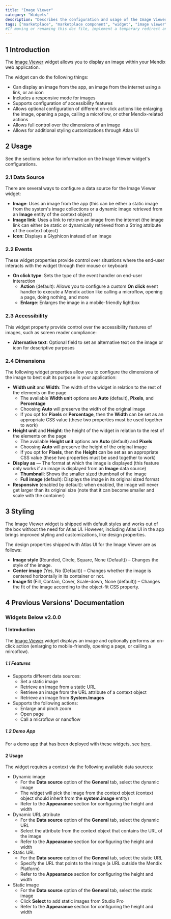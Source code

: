 ```yaml
---
title: "Image Viewer"
category: "Widgets"
description: "Describes the configuration and usage of the Image Viewer widget, which is available in the Mendix Marketplace."
tags: ["marketplace", "marketplace component", "widget", "image viewer", "platform support"]
#If moving or renaming this doc file, implement a temporary redirect and let the respective team know they should update the URL in the product. See Mapping to Products for more details.
---
```


## 1 Introduction

<!-- TODO: It's still under consideration whether it will be a new module or overwrite the existing one -->
The [Image Viewer]() widget allows you to display an image within your Mendix web application.

The widget can do the following things:

* Can display an image from the app, an image from the internet using a link, or an icon
* Includes a responsive mode for images 
* Supports configuration of accessibility features
* Allows optional configuration of different on-click actions like enlarging the image, opening a page, calling a microflow, or other Mendix-related actions
* Allows full control over the dimensions of an image
* Allows for additional styling customizations through Atlas UI

## 2 Usage

See the sections below for information on the Image Viewer widget's configurations. 

### 2.1 Data Source

There are several ways to configure a data source for the Image Viewer widget:

* **Image**: Uses an image from the app (this can be either a static image from the system's image collections or a dynamic image retrieved from an **Image** entity of the context object)
* **Image link**: Uses a link to retrieve an image from the internet (the image link can either be static or dynamically retrieved from a String attribute of the context object)
* **Icon**: Displays a Glyphicon instead of an image

### 2.2 Events

These widget properties provide control over situations where the end-user interacts with the widget through their mouse or keyboard:

* **On click type**: Sets the type of the event handler on end-user interaction
	* **Action** (default): Allows you to configure a custom **On click** event handler to execute a Mendix action like calling a microflow, opening a page, doing nothing, and more
	* **Enlarge**: Enlarges the image in a mobile-friendly lightbox

### 2.3 Accessibility

This widget property provide control over the accessibility features of images, such as screen reader compliance:

* **Alternative text**: Optional field to set an alternative text on the image or icon for descriptive purposes

### 2.4 Dimensions

The following widget properties allow you to configure the dimensions of the image to best suit its purpose in your application:

* **Width unit** and **Width**: The width of the widget in relation to the rest of the elements on the page
	* The available **Width unit** options are **Auto** (default), **Pixels**, and **Percentage**
	* Choosing **Auto** will preserve the width of the original image
	* If you opt for **Pixels** or **Percentage**, then the **Width** can be set as an appropriate CSS value (these two properties must be used together to work)
* **Height unit** and **Height**: the height of the widget in relation to the rest of the elements on the page
	* The available **Height unit** options are **Auto** (default) and **Pixels**
	* Choosing **Auto** will preserve the height of the original image
	* If you opt for **Pixels**, then the **Height** can be set as an appropriate CSS value (these two properties must be used together to work)
* **Display as** — The format at which the image is displayed (this feature only works if an image is displayed from an **Image** data source)
	* **Thumbnail**: Shows the smaller sized thumbnail of the image
	* **Full image** (default): Displays the image in its original sized format
* **Responsive** (enabled by default): when enabled, the image will never get larger than its original size (note that it can become smaller and scale with the container)

## 3 Styling

The Image Viewer widget is shipped with default styles and works out of the box without the need for Atlas UI. However, including Atlas UI in the app brings improved styling and customizations, like design properties.

The design properties shipped with Atlas UI for the Image Viewer are as follows:

* **Image style** (Rounded, Circle, Square, None (Default)) – Changes the style of the image.   
* **Center image** (Yes, No (Default)) – Changes whether the image is centered horizontally in its container or not.
* **Image fit** (Fill, Contain, Cover, Scale-down, None (default)) – Changes the fit of the image according to the object-fit CSS property.

## 4 Previous Versions' Documentation

### Widgets Below v2.0.0

#### 1 Introduction

The [Image Viewer](https://appstore.home.mendix.com/link/app/65122/) widget displays an image and optionally performs an on-click action (enlarging to mobile-friendly, opening a page, or calling a mircoflow).

##### 1.1 Features

* Supports different data sources:
	* Set a static image
	* Retrieve an image from a static URL
	* Retrieve an image from the URL attribute of a context object
	* Retrieve an image from **System.Images**
* Supports the following actions:
	* Enlarge and pinch zoom
	* Open page
	* Call a microflow or nanoflow

##### 1.2 Demo App

For a demo app that has been deployed with these widgets, see [here](https://imageviewer.mxapps.io/).

#### 2 Usage

The widget requires a context via the following available data sources:

* Dynamic image
	* For the **Data source** option of the **General** tab, select the dynamic image
	* The widget will pick the image from the context object (context object should inherit from the **system.image** entity)
	* Refer to the **Appearance** section for configuring the height and width
* Dynamic URL attribute
	* For the **Data source** option of the **General** tab, select the dynamic URL
	* Select the attribute from the context objext that contains the URL of the image
	* Refer to the **Appearance** section for configuring the height and width
* Static URL
	* For the **Data source** option of the **General** tab, select the static URL
	* Specify the URL that points to the image (a URL outside the Mendix Platform)
	* Refer to the **Appearance** section for configuring the height and width
* Static image
	* For the **Data source** option of the **General** tab, select the static image
	* Click **Select** to add static images from Studio Pro
	* Refer to the **Appearance** section for configuring the height and width
